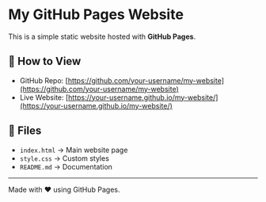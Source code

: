 # My GitHub Pages Website

This is a simple static website hosted with **GitHub Pages**.

## 🚀 How to View
- GitHub Repo: [https://github.com/your-username/my-website](https://github.com/your-username/my-website)
- Live Website: [https://your-username.github.io/my-website/](https://your-username.github.io/my-website/)

## 📂 Files
- `index.html` → Main website page
- `style.css` → Custom styles
- `README.md` → Documentation

---

Made with ❤️ using GitHub Pages.
